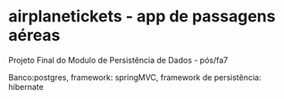 # airplanetickets - app de passagens aéreas
Projeto Final do Modulo de Persistência de Dados - pós/fa7

Banco:postgres, 
framework: springMVC,
framework de persistência: hibernate
